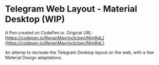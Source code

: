 # Telegram Web Layout - Material Desktop (WIP)

A Pen created on CodePen.io. Original URL: [https://codepen.io/RenanMayrinck/pen/NjmRqL](https://codepen.io/RenanMayrinck/pen/NjmRqL).

An attemp to recreate the Telegram Desktop layout on the web, with a few Material Design adaptations.